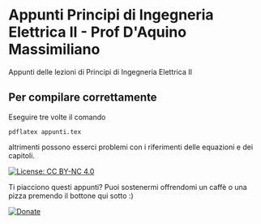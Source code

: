 # Appunti Principi di Ingegneria Elettrica II - Prof D'Aquino Massimiliano
Appunti delle lezioni di Principi di Ingegneria Elettrica II

## Per compilare correttamente 
Eseguire tre volte il comando
```
pdflatex appunti.tex
```
altrimenti possono esserci problemi con i riferimenti delle equazioni e dei capitoli.

 [![License: CC BY-NC 4.0](https://licensebuttons.net/l/by-nc/4.0/80x15.png)](https://creativecommons.org/licenses/by-nc/4.0/)

Ti piacciono questi appunti? Puoi sostenermi offrendomi un caffè o una pizza premendo il bottone qui sotto :)

[![Donate](https://img.shields.io/badge/Donate-PayPal-green.svg)](https://www.paypal.com/donate?hosted_button_id=7KELP768NJSYW)
